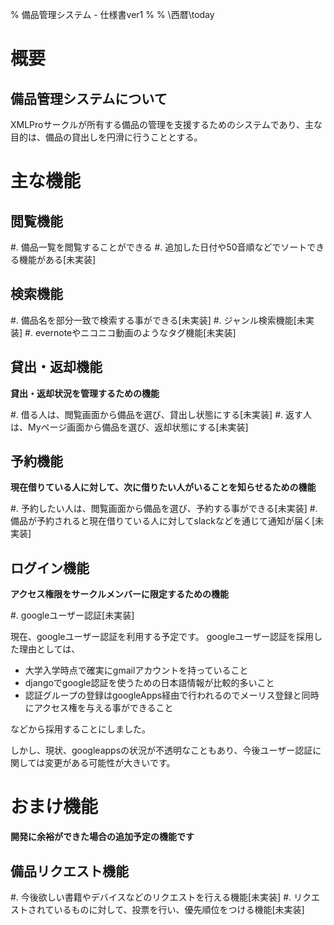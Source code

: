% 備品管理システム - 仕様書ver1 <!-- タイトル -->
% <!-- 著者名 -->
% \西暦\today <!-- 日付 -->


# 概要
## 備品管理システムについて
XMLProサークルが所有する備品の管理を支援するためのシステムであり、主な目的は、備品の貸出しを円滑に行うこととする。

# 主な機能
## 閲覧機能
#. 備品一覧を閲覧することができる
#. 追加した日付や50音順などでソートできる機能がある[未実装]

## 検索機能
#. 備品名を部分一致で検索する事ができる[未実装]
#. ジャンル検索機能[未実装]
#. evernoteやニコニコ動画のようなタグ機能[未実装]

## 貸出・返却機能
**貸出・返却状況を管理するための機能**

#. 借る人は、閲覧画面から備品を選び、貸出し状態にする[未実装]
#. 返す人は、Myページ画面から備品を選び、返却状態にする[未実装]

## 予約機能
**現在借りている人に対して、次に借りたい人がいることを知らせるための機能**

#. 予約したい人は、閲覧画面から備品を選び、予約する事ができる[未実装]
#. 備品が予約されると現在借りている人に対してslackなどを通じて通知が届く[未実装]

## ログイン機能
**アクセス権限をサークルメンバーに限定するための機能**

#. googleユーザー認証[未実装]

現在、googleユーザー認証を利用する予定です。
googleユーザー認証を採用した理由としては、

- 大学入学時点で確実にgmailアカウントを持っていること
- djangoでgoogle認証を使うための日本語情報が比較的多いこと
- 認証グループの登録はgoogleApps経由で行われるのでメーリス登録と同時にアクセス権を与える事ができること

などから採用することにしました。

しかし、現状、googleappsの状況が不透明なこともあり、今後ユーザー認証に関しては変更がある可能性が大きいです。

# おまけ機能
**開発に余裕ができた場合の追加予定の機能です**

## 備品リクエスト機能
#. 今後欲しい書籍やデバイスなどのリクエストを行える機能[未実装]
#. リクエストされているものに対して、投票を行い、優先順位をつける機能[未実装]
